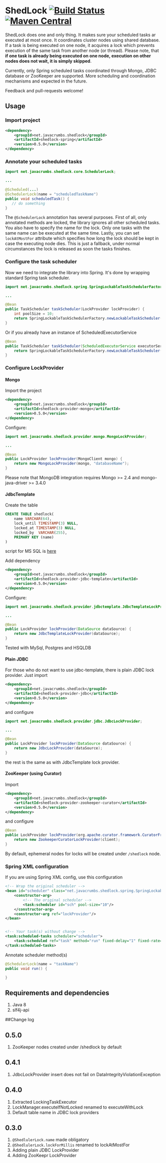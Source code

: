 ShedLock [![Build Status](https://travis-ci.org/lukas-krecan/ShedLock.png?branch=master)](https://travis-ci.org/lukas-krecan/ShedLock) [![Maven Central](https://maven-badges.herokuapp.com/maven-central/net.javacrumbs.shedlock/shedlock-parent/badge.svg)](https://maven-badges.herokuapp.com/maven-central/net.javacrumbs.shedlock/shedlock-parent)
========

ShedLock does one and only thing. It makes sure your scheduled tasks ar executed at most once. It coordinates
cluster nodes using shared database. If a task is being executed on one node, it acquires a lock which
prevents execution of the same task from another node (or thread). Please note, that **if one task is already being
executed on one node, execution on other nodes does not wait, it is simply skipped**.
 
Currently, only Spring scheduled tasks coordinated through Mongo, JDBC database or ZooKeeper are supported. More
scheduling and coordination mechanisms and expected in the future.

Feedback and pull-requests welcome!

## Usage
### Import project

```xml
<dependency>
    <groupId>net.javacrumbs.shedlock</groupId>
    <artifactId>shedlock-spring</artifactId>
    <version>0.5.0</version>
</dependency>
```

### Annotate your scheduled tasks
 
 ```java
import net.javacrumbs.shedlock.core.SchedulerLock;

...

@Scheduled(...)
@SchedulerLock(name = "scheduledTaskName")
public void scheduledTask() {
    // do something
}
```
        
The `@SchedulerLock` annotation has several purposes. First of all, only annotated methods are locked, the library ignores
all other scheduled tasks. You also have to specify the name for the lock. Only one tasks with the same name can be executed
at the same time. Lastly, you can set `lockAtMostFor` attribute which specifies how long the lock should be kept in case the
executing node dies. This is just a fallback, under normal circumstances the lock is released as soon the tasks finishes.

### Configure the task scheduler
Now we need to integrate the library into Spring. It's done by wrapping standard Spring task scheduler.  

```java
import net.javacrumbs.shedlock.spring.SpringLockableTaskSchedulerFactory;

...

@Bean
public TaskScheduler taskScheduler(LockProvider lockProvider) {
    int poolSize = 10;
    return SpringLockableTaskSchedulerFactory.newLockableTaskScheduler(poolSize, lockProvider);
}
```

Or if you already have an instance of ScheduledExecutorService

```java
@Bean
public TaskScheduler taskScheduler(ScheduledExecutorService executorService, LockProvider lockProvider) {
    return SpringLockableTaskSchedulerFactory.newLockableTaskScheduler(executorService, lockProvider);
}
```

### Configure LockProvider
#### Mongo
Import the project

```xml
<dependency>
    <groupId>net.javacrumbs.shedlock</groupId>
    <artifactId>shedlock-provider-mongo</artifactId>
    <version>0.5.0</version>
</dependency>
```

Configure:

```java
import net.javacrumbs.shedlock.provider.mongo.MongoLockProvider;

...

@Bean
public LockProvider lockProvider(MongoClient mongo) {
    return new MongoLockProvider(mongo, "databaseName");
}
```

Please note that MongoDB integration requires Mongo >= 2.4 and mongo-java-driver >= 3.4.0


#### JdbcTemplate

Create the table

```sql
CREATE TABLE shedlock(
    name VARCHAR(64), 
    lock_until TIMESTAMP(3) NULL, 
    locked_at TIMESTAMP(3) NULL, 
    locked_by  VARCHAR(255), 
    PRIMARY KEY (name)
) 
```
script for MS SQL is [here](https://github.com/lukas-krecan/ShedLock/issues/3#issuecomment-275656227)

Add dependency

```xml
<dependency>
    <groupId>net.javacrumbs.shedlock</groupId>
    <artifactId>shedlock-provider-jdbc-template</artifactId>
    <version>0.5.0</version>
</dependency>
```

Configure:

```java
import net.javacrumbs.shedlock.provider.jdbctemplate.JdbcTemplateLockProvider;

...

@Bean
public LockProvider lockProvider(DataSource dataSource) {
    return new JdbcTemplateLockProvider(dataSource);
}
```

Tested with MySql, Postgres and HSQLDB

#### Plain JDBC
For those who do not want to use jdbc-template, there is plain JDBC lock provider. Just import 

```xml
<dependency>
    <groupId>net.javacrumbs.shedlock</groupId>
    <artifactId>shedlock-provider-jdbc</artifactId>
    <version>0.5.0</version>
</dependency>
```

and configure

```java
import net.javacrumbs.shedlock.provider.jdbc.JdbcLockProvider;

...

@Bean
public LockProvider lockProvider(DataSource dataSource) {
    return new JdbcLockProvider(dataSource);
}
```
the rest is the same as with JdbcTemplate lock provider.
 
#### ZooKeeper (using Curator)
Import 
```xml
<dependency>
    <groupId>net.javacrumbs.shedlock</groupId>
    <artifactId>shedlock-provider-zookeeper-curator</artifactId>
    <version>0.5.0</version>
</dependency>
```

and configure

```java
@Bean
public LockProvider lockProvider(org.apache.curator.framework.CuratorFramework client) {
    return new ZookeeperCuratorLockProvider(client);
}
```
By default, ephemeral nodes for locks will be created under `/shedlock` node. 

### Spring XML configuration

If you are using Spring XML config, use this configuration

```xml
<!-- Wrap the original scheduler -->
<bean id="scheduler" class="net.javacrumbs.shedlock.spring.SpringLockableTaskSchedulerFactory" factory-method="newLockableTaskScheduler">
    <constructor-arg>
        <!-- The original scheduler -->
        <task:scheduler id="sch" pool-size="10"/>
    </constructor-arg>
    <constructor-arg ref="lockProvider"/>
</bean>


<!-- Your task(s) without change -->
<task:scheduled-tasks scheduler="scheduler">
    <task:scheduled ref="task" method="run" fixed-delay="1" fixed-rate="1"/>
</task:scheduled-tasks>
```

Annotate scheduler method(s)


```java
@SchedulerLock(name = "taskName")
public void run() {

}
```

## Requirements and dependencies
1. Java 8
2. slf4j-api


##Change log
## 0.5.0
1. ZooKeeper nodes created under /shedlock by default

## 0.4.1
1. JdbcLockProvider insert does not fail on DataIntegrityViolationException

## 0.4.0
1. Extracted LockingTaskExecutor
2. LockManager.executeIfNotLocked renamed to executeWithLock
3. Default table name in JDBC lock providers

## 0.3.0
1. `@ShedlulerLock.name` made obligatory
2. `@ShedlulerLock.lockForMillis` renamed to lockAtMostFor
3. Adding plain JDBC LockProvider
4. Adding ZooKeepr LockProvider

